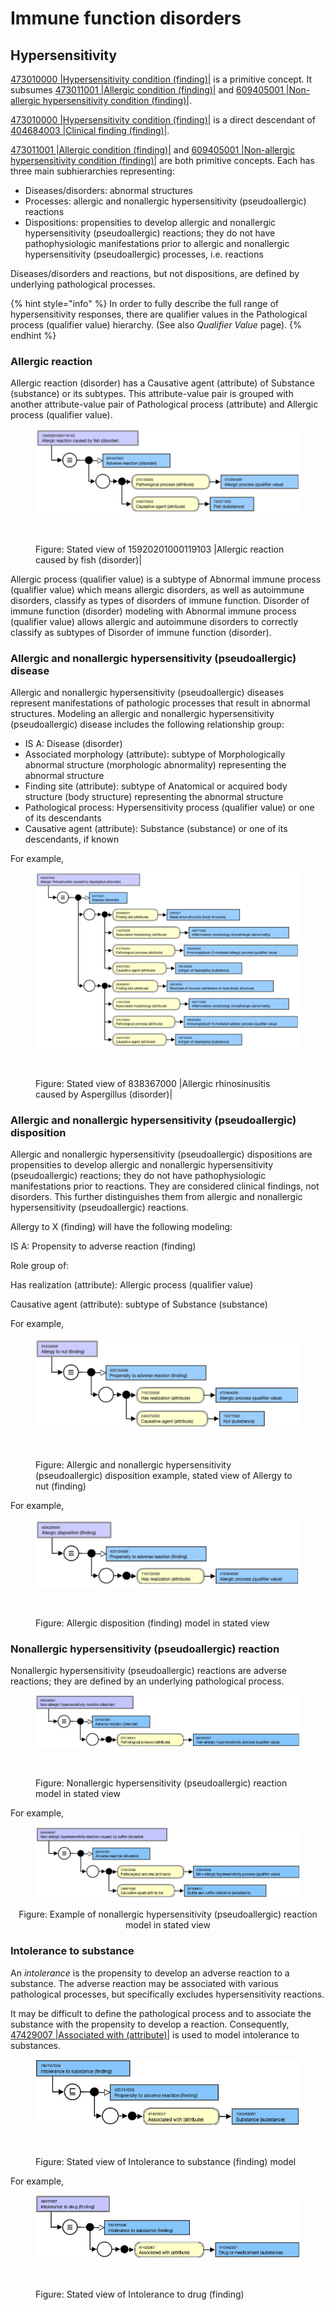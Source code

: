 # Immune function disorders

## Hypersensitivity

[473010000 |Hypersensitivity condition (finding)|](http://snomed.info/id/473010000) is a primitive concept. It subsumes [473011001 |Allergic condition (finding)|](http://snomed.info/id/473011001) and [609405001 |Non-allergic hypersensitivity condition (finding)|](http://snomed.info/id/609405001).

[473010000 |Hypersensitivity condition (finding)|](http://snomed.info/id/473010000) is a direct descendant of [404684003 |Clinical finding (finding)|](http://snomed.info/id/404684003).

[473011001 |Allergic condition (finding)|](http://snomed.info/id/473011001) and [609405001 |Non-allergic hypersensitivity condition (finding)|](http://snomed.info/id/609405001) are both primitive concepts. Each has three main subhierarchies representing:

* Diseases/disorders: abnormal structures
* Processes: allergic and nonallergic hypersensitivity (pseudoallergic) reactions
* Dispositions: propensities to develop allergic and nonallergic hypersensitivity (pseudoallergic) reactions; they do not have pathophysiologic manifestations prior to allergic and nonallergic hypersensitivity (pseudoallergic) processes, i.e. reactions

Diseases/disorders and reactions, but not dispositions, are defined by underlying pathological processes.

{% hint style="info" %}
In order to fully describe the full range of hypersensitivity responses, there are qualifier values in the Pathological process (qualifier value) hierarchy. (See also _Qualifier Value_ page).
{% endhint %}

### Allergic reaction

Allergic reaction (disorder) has a Causative agent (attribute) of Substance (substance) or its subtypes. This attribute-value pair is grouped with another attribute-value pair of Pathological process (attribute) and Allergic process (qualifier value).

<figure><img src="../../../../../../.gitbook/assets/image (2) (1).png" alt=""><figcaption></figcaption></figure>

<figure><img src="../../../../../../authoring/clinical-finding-and-disorder/images/174690511.png" alt=""><figcaption><p>Figure: Stated view of 15920201000119103 |Allergic reaction caused by fish (disorder)|</p></figcaption></figure>

Allergic process (qualifier value) is a subtype of Abnormal immune process (qualifier value) which means allergic disorders, as well as autoimmune disorders, classify as types of disorders of immune function. Disorder of immune function (disorder) modeling with Abnormal immune process (qualifier value) allows allergic and autoimmune disorders to correctly classify as subtypes of Disorder of immune function (disorder).

### Allergic and nonallergic hypersensitivity (pseudoallergic) disease

Allergic and nonallergic hypersensitivity (pseudoallergic) diseases represent manifestations of pathologic processes that result in abnormal structures. Modeling an allergic and nonallergic hypersensitivity (pseudoallergic) disease includes the following relationship group:

* IS A: Disease (disorder)
* Associated morphology (attribute): subtype of Morphologically abnormal structure (morphologic abnormality) representing the abnormal structure
* Finding site (attribute): subtype of Anatomical or acquired body structure (body structure) representing the abnormal structure
* Pathological process: Hypersensitivity process (qualifier value) or one of its descendants
* Causative agent (attribute): Substance (substance) or one of its descendants, if known

For example,

<figure><img src="../../../../../../.gitbook/assets/image (2) (1) (1).png" alt=""><figcaption></figcaption></figure>

<figure><img src="../../../../../../authoring/clinical-finding-and-disorder/images/174690512.png" alt=""><figcaption><p>Figure:  Stated view of 838367000 |Allergic rhinosinusitis caused by Aspergillus (disorder)|</p></figcaption></figure>

### Allergic and nonallergic hypersensitivity (pseudoallergic) disposition

Allergic and nonallergic hypersensitivity (pseudoallergic) dispositions are propensities to develop allergic and nonallergic hypersensitivity (pseudoallergic) reactions; they do not have pathophysiologic manifestations prior to reactions. They are considered clinical findings, not disorders. This further distinguishes them from allergic and nonallergic hypersensitivity (pseudoallergic) reactions.

Allergy to X (finding) will have the following modeling:

IS A: Propensity to adverse reaction (finding)

Role group of:

Has realization (attribute): Allergic process (qualifier value)

Causative agent (attribute): subtype of Substance (substance)

For example,

<figure><img src="../../../../../../.gitbook/assets/image (3).png" alt=""><figcaption></figcaption></figure>

<figure><img src="../../../../../../authoring/clinical-finding-and-disorder/images/174690510.png" alt=""><figcaption><p>Figure: Allergic and nonallergic hypersensitivity (pseudoallergic) disposition example, stated view of Allergy to nut (finding)</p></figcaption></figure>

For example,

<figure><img src="../../../../../../.gitbook/assets/image (4).png" alt=""><figcaption></figcaption></figure>

<figure><img src="../../../../../../authoring/clinical-finding-and-disorder/images/174690509.png" alt=""><figcaption><p>Figure: Allergic disposition (finding) model in stated view</p></figcaption></figure>

### Nonallergic hypersensitivity (pseudoallergic) reaction

Nonallergic hypersensitivity (pseudoallergic) reactions are adverse reactions; they are defined by an underlying pathological process.

<figure><img src="../../../../../../.gitbook/assets/image (5).png" alt=""><figcaption></figcaption></figure>

<figure><img src="../../../../../../authoring/clinical-finding-and-disorder/images/174690503.png" alt=""><figcaption><p>Figure: Nonallergic hypersensitivity (pseudoallergic) reaction model in stated view</p></figcaption></figure>

For example,

<figure><img src="../../../../../../.gitbook/assets/image (6).png" alt=""><figcaption></figcaption></figure>

<p align="center">Figure: Example of nonallergic hypersensitivity (pseudoallergic) reaction model in stated view</p>

### Intolerance to substance

An _intolerance_ is the propensity to develop an adverse reaction to a substance. The adverse reaction may be associated with various pathological processes, but specifically excludes hypersensitivity reactions.

It may be difficult to define the pathological process and to associate the substance with the propensity to develop a reaction. Consequently, [47429007 |Associated with (attribute)|](http://snomed.info/id/47429007) is used to model intolerance to substances.

<figure><img src="../../../../../../.gitbook/assets/image (7).png" alt=""><figcaption></figcaption></figure>

<figure><img src="../../../../../../authoring/clinical-finding-and-disorder/images/174690502.png" alt=""><figcaption><p>Figure: Stated view of Intolerance to substance (finding) model</p></figcaption></figure>

For example,

<figure><img src="../../../../../../.gitbook/assets/image (8).png" alt=""><figcaption></figcaption></figure>

<figure><img src="../../../../../../authoring/clinical-finding-and-disorder/images/174690501.png" alt=""><figcaption><p>Figure: Stated view of Intolerance to drug (finding)</p></figcaption></figure>
